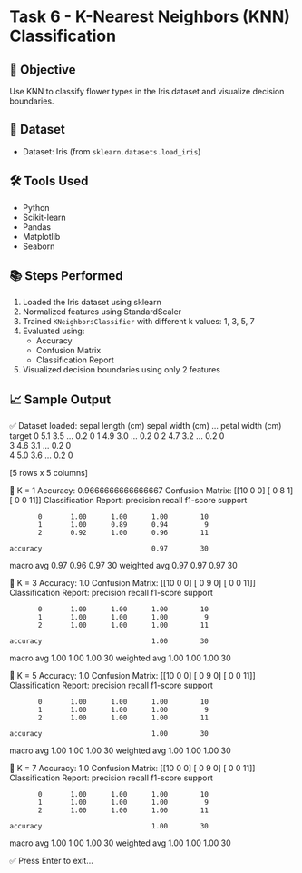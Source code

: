 # Task 6 - K-Nearest Neighbors (KNN) Classification

## 🎯 Objective
Use KNN to classify flower types in the Iris dataset and visualize decision boundaries.

## 📁 Dataset
- Dataset: Iris (from `sklearn.datasets.load_iris`)

## 🛠 Tools Used
- Python
- Scikit-learn
- Pandas
- Matplotlib
- Seaborn

## 📚 Steps Performed
1. Loaded the Iris dataset using sklearn
2. Normalized features using StandardScaler
3. Trained `KNeighborsClassifier` with different k values: 1, 3, 5, 7
4. Evaluated using:
   - Accuracy
   - Confusion Matrix
   - Classification Report
5. Visualized decision boundaries using only 2 features

## 📈 Sample Output

✅ Dataset loaded:
   sepal length (cm)  sepal width (cm)  ...  petal width (cm)  target
0                5.1               3.5  ...               0.2       0
1                4.9               3.0  ...               0.2       0
2                4.7               3.2  ...               0.2       0  
3                4.6               3.1  ...               0.2       0  
4                5.0               3.6  ...               0.2       0  

[5 rows x 5 columns]

🔢 K = 1
Accuracy: 0.9666666666666667
Confusion Matrix:
 [[10  0  0]
 [ 0  8  1]
 [ 0  0 11]]
Classification Report:
               precision    recall  f1-score   support

           0       1.00      1.00      1.00        10
           1       1.00      0.89      0.94         9
           2       0.92      1.00      0.96        11

    accuracy                           0.97        30
   macro avg       0.97      0.96      0.97        30
weighted avg       0.97      0.97      0.97        30


🔢 K = 3
Accuracy: 1.0
Confusion Matrix:
 [[10  0  0]
 [ 0  9  0]
 [ 0  0 11]]
Classification Report:
               precision    recall  f1-score   support

           0       1.00      1.00      1.00        10
           1       1.00      1.00      1.00         9
           2       1.00      1.00      1.00        11

    accuracy                           1.00        30
   macro avg       1.00      1.00      1.00        30
weighted avg       1.00      1.00      1.00        30


🔢 K = 5
Accuracy: 1.0
Confusion Matrix:
 [[10  0  0]
 [ 0  9  0]
 [ 0  0 11]]
Classification Report:
               precision    recall  f1-score   support

           0       1.00      1.00      1.00        10
           1       1.00      1.00      1.00         9
           2       1.00      1.00      1.00        11

    accuracy                           1.00        30
   macro avg       1.00      1.00      1.00        30
weighted avg       1.00      1.00      1.00        30


🔢 K = 7
Accuracy: 1.0
Confusion Matrix:
 [[10  0  0]
 [ 0  9  0]
 [ 0  0 11]]
Classification Report:
               precision    recall  f1-score   support

           0       1.00      1.00      1.00        10
           1       1.00      1.00      1.00         9
           2       1.00      1.00      1.00        11

    accuracy                           1.00        30
   macro avg       1.00      1.00      1.00        30
weighted avg       1.00      1.00      1.00        30

✅ Press Enter to exit...
